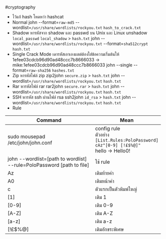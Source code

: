 #cryptography 
- ไว้แก้ hash โหดหว่า hashcat
- Normal john --format=`raw-md5` --wordlist=`/usr/share/wordlists/rockyou.txt` `hash_to_crack.txt`
- Shadow หารหัสจาก shadow และ passwd บน Unix และ Linux unshadow `local_passwd` `local_shadow` > `hash.txt` john --wordlist=`/usr/share/wordlists/rockyou.txt` --format=`sha512crypt` `hash.txt`
- Single Crack Mode เดารหัสเอาเองแตต่ต้องใส่ข้อความเริ่มต้นให้ 1efee03cdcb96d90ad48ccc7b8666033 → mike:1efee03cdcb96d90ad48ccc7b8666033 john --single --format=`raw-sha256` `hashes.txt`
- Zip หารหัสไฟล์ zip zip2john `secure.zip` > `hash.txt` john --wordlist=`/usr/share/wordlists/rockyou.txt` `hash.txt`
- Rar หารหัสไฟล์ rar rar2john `secure.rar` > `hash.txt` john --wordlist=`/usr/share/wordlists/rockyou.txt` `hash.txt`
- SSH หารหัส ssh ผ่านไฟล์ rsa ssh2john `id_rsa` > `hash.txt` john --wordlist=`/usr/share/wordlists/rockyou.txt` `hash.txt`
- Rule

| **Command**                                                           | **Mean**                                                                                                  |
| --------------------------------------------------------------------- | --------------------------------------------------------------------------------------------------------- |
| sudo mousepad /etc/john/john.conf                                     | config rule  <br>ตัวอย่าง  <br>`[List.Rules:PoloPassword]`  <br>`cAz"[0-9] [!£$%@]"`  <br>hello → Hello0! |
| john --wordlist=[path to wordlist] --rule=PoloPassword [path to file] | ใช้ rule                                                                                                  |
| Az                                                                    | เติมท้ายคำ                                                                                                |
| A0                                                                    | เติมหน้าคำ                                                                                                |
| c                                                                     | ตัวแรกเป็นตัวพิมพ์ใหญ่                                                                                    |
| [1]                                                                   | เติม 1                                                                                                    |
| [0-9]                                                                 | เติม 0-9                                                                                                  |
| [A-Z]                                                                 | เติม A-Z                                                                                                  |
| [a-z]                                                                 | เติม a-z                                                                                                  |
| [!£$%@]                                                               | เติมอักขระพิเศษ                                                                                           |
